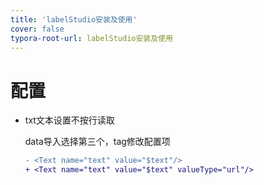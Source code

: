 ```yaml
---
title: 'labelStudio安装及使用'
cover: false
typora-root-url: labelStudio安装及使用
---
```




# 配置

- txt文本设置不按行读取

  data导入选择第三个，tag修改配置项

  ```diff
  - <Text name="text" value="$text"/>
  + <Text name="text" value="$text" valueType="url"/>
  ```



